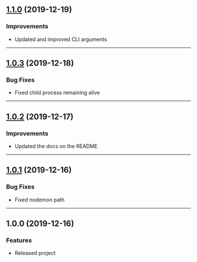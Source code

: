 <a name="1.1.0"></a>
## [1.1.0](https://github.com/zosma180/jgloo/compare/1.0.3...1.1.0) (2019-12-19)

### Improvements

* Updated and improved CLI arguments

---

<a name="1.0.3"></a>
## [1.0.3](https://github.com/zosma180/jgloo/compare/1.0.2...1.0.3) (2019-12-18)

### Bug Fixes

* Fixed child process remaining alive

---

<a name="1.0.2"></a>
## [1.0.2](https://github.com/zosma180/jgloo/compare/1.0.1...1.0.2) (2019-12-17)

### Improvements

* Updated the docs on the README

---

<a name="1.0.1"></a>
## [1.0.1](https://github.com/zosma180/jgloo/compare/1.0.0...1.0.1) (2019-12-16)

### Bug Fixes

* Fixed nodemon path

---

<a name="1.0.0"></a>
## 1.0.0 (2019-12-16)

### Features

* Released project